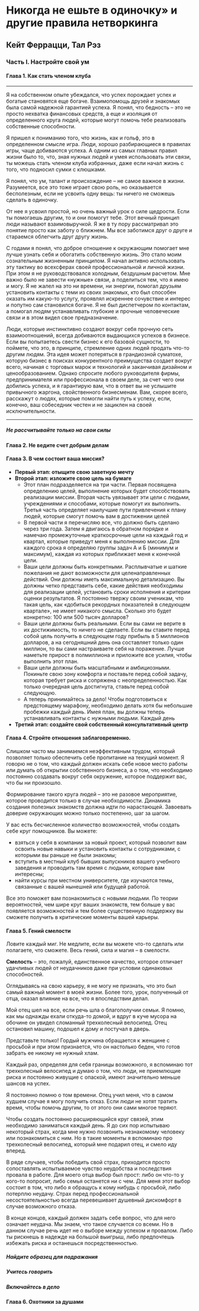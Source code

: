 # Никогда не ешьте в одиночку» и другие правила нетворкинга
## Кейт Феррацци, Тал Рэз

### Часть I. Настройте свой ум

#### Глава 1. Как стать членом клуба

---
Я на собственном опыте убеждался, что успех порождает успех и богатые
становятся еще богаче. Взаимопомощь друзей и знакомых была самой
надежной гарантией успеха. Я понял, что бедность – это не просто нехватка
финансовых средств, а еще и изоляция от определенного круга людей, которые
могут помочь тебе реализовать собственные способности.

Я пришел к пониманию того, что жизнь, как и гольф, это в определенном
смысле игра. Люди, хорошо разбирающиеся в правилах игры, чаще добиваются
успеха. А одним из самых главных правил жизни было то, что, зная нужных
людей и умея использовать эти связи, ты можешь стать членом клуба
избранных, даже если начал жизнь с того, что подносил сумки с клюшками.

Я понял, что ум, талант и происхождение – не самое важное в жизни.
Разумеется, все это тоже играет свою роль, но оказывается бесполезным, если
не усвоить одну вещь: ты ничего не сможешь сделать в одиночку.

От нее я усвоил простой, но очень
важный урок о силе щедрости. Если ты помогаешь другим, то и они помогут
тебе. Этот вечный принцип люди называют взаимовыручкой. Я же в ту пору
рассматривал это понятие просто как заботу о ближнем. Мы все заботимся друг
о друге и стараемся облегчить друг другу жизнь.

С годами я понял, что доброе отношение к окружающим помогает мне лучше
узнать себя и обогатить собственную жизнь. Это стало моим сознательным
жизненным принципом. Я начал активно использовать эту тактику во всехсферах своей профессиональной и личной жизни. При этом я не
руководствовался холодным, бездушным расчетом. Мне важно было не завести
«нужные» связи, а поделиться тем, что я имею и могу. Я не жалел на это ни
времени, ни энергии, помогал друзьям установить контакты с теми из своих
знакомых, кто был способен оказать им какую-то услугу, проявлял искреннее
сочувствие и интерес и попутно сам становился богаче. Я не был диспетчером
по контактам, а помогал людям устанавливать глубокие и прочные
человеческие связи и в этом видел свое предназначение.

Люди, которые инстинктивно создают вокруг себя прочную сеть
взаимоотношений, всегда добиваются выдающихся успехов в бизнесе. Если вы
попытаетесь свести бизнес к его базовой сущности, то поймете, что это, в
принципе, стремление одних людей продать что-то другим людям. Эта идея
может потеряться в грандиозной суматохе, которую бизнес в поисках
конкурентного преимущества создает вокруг всего, начиная с торговых марок и
технологий и заканчивая дизайном и ценообразованием. Однако спросите
любого руководителя фирмы, предпринимателя или профессионала в своем
деле, за счет чего они добились успеха, и я гарантирую вам, что в ответ вы не
услышите привычного жаргона, свойственного бизнесменам. Вам, скорее всего,
расскажут о людях, которые помогли найти путь к успеху, если, конечно, ваш
собеседник честен и не зациклен на своей исключительности.

---

##### Не рассчитывайте только на свои силы

#### Глава 2. Не ведите счет добрым делам
#### Глава 3. В чем состоит ваша миссия?
 * **Первый этап: отыщите свою заветную мечту**
 * **Второй этап: изложите свою цель на бумаге**
    * Этот план подразделяется на три части. Первая посвящена определению
целей, выполнение которых будет способствовать реализации миссии. Вторая
часть увязывает эти цели с людьми, учреждениями и способами, которые
помогут их выполнить. Третья часть определяет наилучшие пути привлечения
к плану людей, которые смогут помочь вам в достижении целей
    * В первой части я перечисляю все, что должно быть сделано через три года.
Затем я двигаюсь в обратном порядке и намечаю промежуточные
краткосрочные цели на каждый год и квартал, которые приведут меня к
выполнению миссии. Для каждого срока я определяю группы задач А и Б
(минимум и максимум), каждая из которых приближает меня к конечной цели.
    * Ваши цели должны быть конкретными. Расплывчатые и шаткие пожелания
не дают возможности для целенаправленных действий. Они должны иметь
максимальную детализацию. Вы должны четко представить себе, какие
действия необходимы для реализации целей, установить сроки исполнения и
критерии оценки результатов. Я постоянно твержу своим ученикам, что такая
цель, как «добиться рекордных показателей в следующем квартале», не имеет
никакого смысла. Сколько это будет конкретно: 100 или 500 тысяч долларов?
    * Ваши цели должны быть реальными. Если вы сами не верите в их
достижимость, то ничего не сделаете. Если вы ставите перед собой цель
получить в следующем году прибыль в 5 миллионов долларов, а на
сегодняшний день она составляет только один миллион, то вы сами
настраиваете себя на поражение. Лучше наметьте прирост в полмиллиона и
приложите все усилия, чтобы выполнить этот план.
    * Ваши цели должны быть масштабными и амбициозными. Покиньте свою
зону комфорта и поставьте перед собой задачу, которая требует риска и
сопряжена с неопределенностью. Как только очередная цель достигнута,
ставьте перед собой следующую.
    * А теперь принимайтесь за дело! Чтобы подготовиться к предстоящему
марафону, необходимо делать хотя бы небольшие пробежки каждый день.
Имея план, вы должны теперь устанавливать контакты с нужными людьми.
Каждый день
  * **Третий этап: создайте свой собственный консультативный центр**

#### Глава 4. Стройте отношения заблаговременно.
Слишком часто мы занимаемся неэффективным трудом, который позволяет
только обеспечить себе пропитание на текущий момент. Я говорю не о том, что
каждый должен искать себе новое место работы или думать об открытии
собственного бизнеса, а о том, что необходимо постоянно создавать вокруг
себя окружение, которое поддержит вас, что бы ни произошло.

Формирование такого круга людей – это не разовое мероприятие, которое
проводится только в случае необходимости. Динамика создания полезных
знакомств должна идти по нарастающей. Завоевать доверие окружающих
можно только постепенно, шаг за шагом.

У вас есть бесчисленное количество возможностей, чтобы создать себе круг
помощников. Вы можете:
  * взяться у себя в компании за новый проект, который позволит вам освоить
новые навыки и установить контакты с сотрудниками, с которыми вы раньше
не были знакомы;
  * вступить в местный клуб бывших выпускников вашего учебного заведения и
проводить там время с людьми, которые вам интересны;
  * найти курсы при местном университете, где изучаются темы, связанные с
вашей нынешней или будущей работой.

Все это поможет вам познакомиться с новыми людьми. По теории
вероятностей, чем шире круг ваших знакомств, тем больше у вас появляется
возможностей и тем более существенную поддержку вы сможете получить в
критические моменты вашей карьеры.

#### Глава 5. Гений смелости
Ловите каждый миг. Не медлите, если вы можете что-то сделать или полагаете,
что сможете. Весь гений, сила и магия – в смелости.

**Cмелость**  – это,
пожалуй, единственное качество, которое отличает удачливых людей от
неудачников даже при условии одинаковых способностей.

Оглядываясь на свою карьеру, я не могу не признать, что это был самый
важный момент в моей жизни. Более того, урок, полученный от отца, оказал
влияние на все, что я впоследствии делал.

Мой отец шел на все, если речь шла о благополучии семьи. Я помню, как мы
однажды ехали откуда-то домой, и вдруг в куче мусора на обочине он увидел
сломанный трехколесный велосипед. Отец остановил машину, подошел к дому
и постучал в дверь.

Представьте только! Гордый мужчина обращается к женщине с просьбой и
при этом признается, что он настолько беден, что готов забрать ее никому не
нужный хлам.

Каждый раз, определяя для себя границы возможного, я вспоминаю тот
трехколесный велосипед и думаю о том, что люди, не приемлющие риска и
постоянно живущие с опаской, имеют значительно меньше шансов на успех.

Я постоянно помню о том времени. Отец учил меня, что в самом худшем
случае я могу получить отказ. Если люди не хотят тратить время, чтобы помочь
другим, то от этого они сами многое теряют.

Чтобы создать постоянно расширяющийся круг связей, этим необходимо
заниматься каждый день. Я до сих пор испытываю некоторый страх, когда мне
нужно позвонить незнакомому человеку или познакомиться с ним. Но в такие
моменты я вспоминаю про трехколесный велосипед, который мне подарил
отец, и смело иду вперед.

В ряде случаев, чтобы победить свой страх, приходится просто сопоставлять
испытываемое чувство неудобства и последствия провала в работе. Для моего
отца выбор был прост: либо он что-то у кого-то попросит, либо семья останется
ни с чем. Для меня этот выбор состоит в том, что либо я обращусь к кому
нибудь с просьбой, либо потерплю неудачу. Страх перед профессиональной
несостоятельностью всегда перевешивает душевный дискомфорт в случае
возможного отказа.

В конце концов, каждый должен задать себе вопрос, что для него означает
неудача. Мы знаем, что такое случается со всеми. Но в данном случае речь идет
не о выборе между успехом и провалом. Либо ты рискнешь в надежде на
большой выигрыш, либо предпочтешь избежать риска и останешься
посредственностью.

##### Найдите образец для подражания
##### Учитесь говорить
##### Включайтесь в дело

#### Глава 6. Охотники за душами
